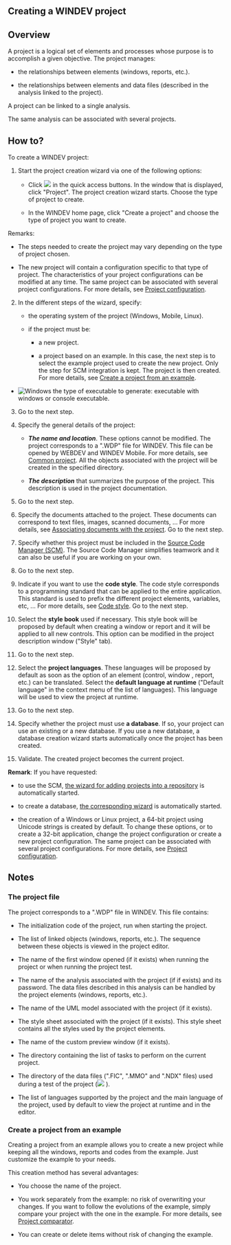 


## Creating a WINDEV project
			



<a name="NOTE1"></a>
<a name="NOTE1_1"></a>


## Overview
<a name="overview_ELTTEXTE000192"></a>
A project is a logical set of elements and processes whose purpose is to accomplish a given objective. The project manages:

- the relationships between elements (windows, reports, etc.).

- the relationships between elements and data files (described in the analysis linked to the project).




A project can be linked to a single analysis.

The same analysis can be associated with several projects.

<a name="NOTE2"></a>
<a name="NOTE2_1"></a>


## How to?
<a name="how_ELTTEXTE000216"></a>
To create a WINDEV project:

1. Start the project creation wizard via one of the following options: 

	- Click ![](https://doc.pcsoft.fr/en-US/images/image.awp?langid=3&name=ico_nouveau.gif)
 in the quick access buttons. In the window that is displayed, click "Project". The project creation wizard starts. Choose the type of project to create.

	- In the WINDEV home page, click "Create a project" and choose the type of project you want to create. 


 Remarks: 

- The steps needed to create the project may vary depending on the type of project chosen.

- The new project will contain a configuration specific to that type of project. The characteristics of your project configurations can be modified at any time. The same project can be associated with several project configurations. For more details, see [Project configuration](../Editeurs/9000030.md). 

2. In the different steps of the wizard, specify: 

	- the operating system of the project (Windows, Mobile, Linux). 

	- if the project must be: 

		- a new project. 

		- a project based on an example. In this case, the next step is to select the example project used to create the new project. Only the step for SCM integration is kept. The project is then created. For more details, see [Create a project from an example](#NOTE3_2). 




- ![Windows](https://doc.pcsoft.fr/ext/images/us/WINDOWS.png) the type of executable to generate: executable with windows or console executable. 

3. Go to the next step. 

4. Specify the general details of the project:

	- ***The name and location***. These options cannot be modified. The project corresponds to a ".WDP" file for WINDEV. This file can be opened by WEBDEV and WINDEV Mobile. For more details, see [Common project](../Editeurs/2030049.md).
			All the objects associated with the project will be created in the specified directory.

	- ***The description*** that summarizes the purpose of the project. This description is used in the project documentation.




5. Go to the next step.

6. Specify the documents attached to the project. These documents can correspond to text files, images, scanned documents, ... For more details, see [Associating documents with the project](../Editeurs/9000092.md). Go to the next step.

7. Specify whether this project must be included in the [Source Code Manager (SCM)](../Editeurs/2038001.md). The Source Code Manager simplifies teamwork and it can also be useful if you are working on your own. 

8. Go to the next step.

9. Indicate if you want to use the **code style**. The code style corresponds to a programming standard that can be applied to the entire application. This standard is used to prefix the different project elements, variables, etc, ... For more details, see [Code style](../Editeurs/9000074.md). Go to the next step.

10. Select the **style book** used if necessary. This style book will be proposed by default when creating a window or report and it will be applied to all new controls. This option can be modified in the project description window ("Style" tab). 

11. Go to the next step.

12. Select the **project languages**. These languages will be proposed by default as soon as the option of an element (control, window , report, etc.) can be translated. Select the **default language at runtime** ("Default language" in the context menu of the list of languages). This language will be used to view the project at runtime. 

13. Go to the next step.

14. Specify whether the project must use **a database**.
	If so, your project can use an existing or a new database. If you use a new database, a database creation wizard starts automatically once the project has been created.

15. Validate. The created project becomes the current project. 




**Remark**: If you have requested:

- to use the SCM, [the wizard for adding projects into a repository](../Editeurs/2038002.md) is automatically started.

- to create a database, [the corresponding wizard](../Editeurs/2011011.md) is automatically started.

- the creation of a Windows or Linux project, a 64-bit project using Unicode strings is created by default. To change these options, or to create a 32-bit application, change the project configuration or create a new project configuration. The same project can be associated with several project configurations. For more details, see [Project configuration](../Editeurs/9000030.md).  




<a name="NOTE3"></a>
<a name="NOTE3_1"></a>


## Notes
<a name="notes_ELTTEXTE000240"></a>


### The project file
<a name="the_project_file_ELTPARAGRAPHE000112"></a>

The project corresponds to a ".WDP" file in WINDEV. This file contains:

- The initialization code of the project, run when starting the project.

- The list of linked objects (windows, reports, etc.). The sequence between these objects is viewed in the project editor.

- The name of the first window opened (if it exists) when running the project or when running the project test.

- The name of the analysis associated with the project (if if exists) and its password. The data files described in this analysis can be handled by the project elements (windows, reports, etc.).

- The name of the UML model associated with the project (if it exists).

- The style sheet associated with the project (if it exists). This style sheet contains all the styles used by the project elements.

- The name of the custom preview window (if it exists).

- The directory containing the list of tasks to perform on the current project.

- The directory of the data files (".FIC", ".MMO" and ".NDX" files) used during a test of the project (![](https://doc.pcsoft.fr/en-US/images/image.awp?langid=3&name=ico_GO_Projet_WD.gif)
).

- The list of languages supported by the project and the main language of the project, used by default to view the project at runtime and in the editor.



<a name="NOTE3_2"></a>


### Create a project from an example
<a name="create_project_from_example_ELTPARAGRAPHE000134"></a>

Creating a project from an example allows you to create a new project while keeping all the windows, reports and codes from the example. Just customize the example to your needs. 

This creation method has several advantages: 

- You choose the name of the project. 

- You work separately from the example: no risk of overwriting your changes. If you want to follow the evolutions of the example, simply compare your project with the one in the example. For more details, see [Project comparator](../Editeurs/2030024.md). 

- You can create or delete items without risk of changing the example. 





